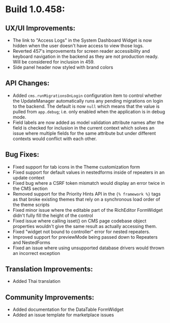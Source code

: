 # Build 1.0.458:

## UX/UI Improvements:
- The link to "Access Logs" in the System Dashboard Widget is now hidden when the user doesn't have access to view those logs.
- Reverted 457's improvements for screen reader accessibility and keyboard navigation in the backend as they are not production ready. Will be considered for inclusion in 459.
- Side panel header now styled with brand colors

## API Changes:
- Added `cms.runMigrationsOnLogin` configuration item to control whether the UpdateManager automatically runs any pending migrations on login to the backend. The default is now `null` which means that the value is pulled from `app.debug`; i.e. only enabled when the application is in debug mode.
- Field labels are now added as model validation attribute names after the field is checked for inclusion in the current context which solves an issue where multiple fields for the same attribute but under different contexts would conflict with each other.

## Bug Fixes:
- Fixed support for tab icons in the Theme customization form
- Fixed support for default values in nestedforms inside of repeaters in an update context
- Fixed bug where a CSRF token mismatch would display an error twice in the CMS section
- Removed support for the Priority Hints API in the `{% framework %}` tags as that broke existing themes that rely on a synchronous load order of the theme scripts
- Fixed minor issue where the editable part of the RichEditor FormWidget didn't fully fill the height of the control
- Fixed issue where calling isset() on CMS page codebase object properties wouldn't give the same result as actually accessing them.
- Fixed "widget not bound to controller" error for nested repeaters.
- Improved support for previewMode being passed down to Repeaters and NestedForms
- Fixed an issue where using unsupported database drivers would thrown an incorrect exception

## Translation Improvements:
- Added Thai translation

## Community Improvements:
- Added documentation for the DataTable FormWidget
- Added an issue template for marketplace issues